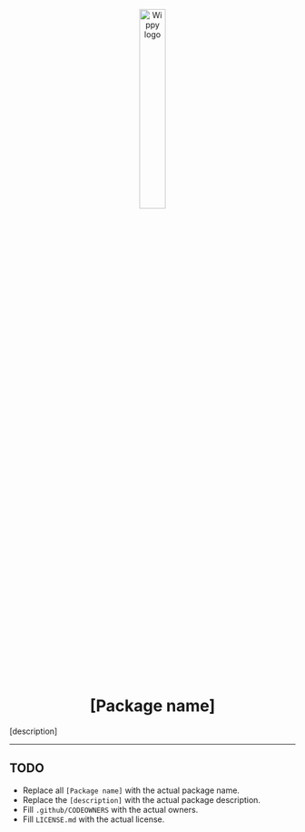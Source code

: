 <p align="center">
    <a href="https://wippy.ai" target="_blank">
        <picture>
            <source media="(prefers-color-scheme: dark)" srcset="https://github.com/wippyai/.github/blob/main/logo/wippy-text-dark.svg?raw=true">
            <img width="30%" align="center" src="https://github.com/wippyai/.github/blob/main/logo/wippy-text-light.svg?raw=true" alt="Wippy logo">
        </picture>
    </a>
</p>

<h1 align="center">[Package name]</h1>

[description]

---

## TODO

- Replace all `[Package name]` with the actual package name.
- Replace the `[description]` with the actual package description.
- Fill `.github/CODEOWNERS` with the actual owners.
- Fill `LICENSE.md` with the actual license.



